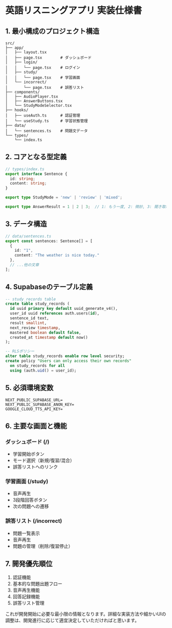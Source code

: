 # 英語リスニングアプリ 実装仕様書

## 1. 最小構成のプロジェクト構造
```plaintext
src/
├── app/
│   ├── layout.tsx
│   ├── page.tsx        # ダッシュボード
│   ├── login/
│   │   └── page.tsx    # ログイン
│   ├── study/
│   │   └── page.tsx    # 学習画面
│   └── incorrect/
│       └── page.tsx    # 誤答リスト
├── components/
│   ├── AudioPlayer.tsx
│   ├── AnswerButtons.tsx
│   └── StudyModeSelector.tsx
├── hooks/
│   ├── useAuth.ts      # 認証管理
│   └── useStudy.ts     # 学習状態管理
├── data/
│   └── sentences.ts    # 問題文データ
└── types/
    └── index.ts
```

## 2. コアとなる型定義
```typescript
// types/index.ts
export interface Sentence {
  id: string;
  content: string;
}

export type StudyMode = 'new' | 'review' | 'mixed';

export type AnswerResult = 1 | 2 | 3;  // 1: もう一度, 2: 微妙, 3: 聞き取れた
```

## 3. データ構造
```typescript
// data/sentences.ts
export const sentences: Sentence[] = [
  {
    id: "1",
    content: "The weather is nice today."
  },
  // ...他の文章
];
```

## 4. Supabaseのテーブル定義
```sql
-- study_records table
create table study_records (
  id uuid primary key default uuid_generate_v4(),
  user_id uuid references auth.users(id),
  sentence_id text,
  result smallint,
  next_review timestamp,
  mastered boolean default false,
  created_at timestamp default now()
);

-- RLSポリシー
alter table study_records enable row level security;
create policy "Users can only access their own records"
  on study_records for all
  using (auth.uid() = user_id);
```

## 5. 必須環境変数
```plaintext
NEXT_PUBLIC_SUPABASE_URL=
NEXT_PUBLIC_SUPABASE_ANON_KEY=
GOOGLE_CLOUD_TTS_API_KEY=
```

## 6. 主要な画面と機能

### ダッシュボード (/)
- 学習開始ボタン
- モード選択（新規/復習/混合）
- 誤答リストへのリンク

### 学習画面 (/study)
- 音声再生
- 3段階回答ボタン
- 次の問題への遷移

### 誤答リスト (/incorrect)
- 問題一覧表示
- 音声再生
- 問題の管理（削除/復習停止）

## 7. 開発優先順位

1. 認証機能
2. 基本的な問題出題フロー
3. 音声再生機能
4. 回答記録機能
5. 誤答リスト管理

これが開発開始に必要な最小限の情報となります。詳細な実装方法や細かいUIの調整は、開発進行に応じて適宜決定していただければと思います。